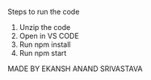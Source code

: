 Steps to run the code

1. Unzip the code
2. Open in VS CODE
3. Run npm install
4. Run npm start

MADE BY EKANSH ANAND SRIVASTAVA
